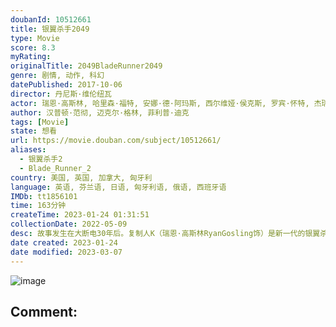 ```yaml
---
doubanId: 10512661
title: 银翼杀手2049
type: Movie
score: 8.3
myRating: 
originalTitle: 2049BladeRunner2049
genre: 剧情, 动作, 科幻
datePublished: 2017-10-06
director: 丹尼斯·维伦纽瓦
actor: 瑞恩·高斯林, 哈里森·福特, 安娜·德·阿玛斯, 西尔维娅·侯克斯, 罗宾·怀特, 杰瑞德·莱托, 戴夫·巴蒂斯塔, 麦肯兹·戴维斯, 卡拉·朱里, 爱德华·詹姆斯·奥莫斯, 巴克德·阿巴蒂, 大卫·达斯马齐连, 西娅姆·阿巴斯, 连尼·詹姆斯, 马克·阿诺德, 肖恩·杨, 萨莉·哈姆森, 斯戴芬·莫昌特, 伍德·哈里斯, 托马斯·勒马尔奎斯, 克里斯塔·科索恩, 大卫·本森
author: 汉普顿·范彻, 迈克尔·格林, 菲利普·迪克
tags: [Movie]
state: 想看
url: https://movie.douban.com/subject/10512661/
aliases:
  - 银翼杀手2
  - Blade_Runner_2
country: 美国, 英国, 加拿大, 匈牙利
language: 英语, 芬兰语, 日语, 匈牙利语, 俄语, 西班牙语
IMDb: tt1856101
time: 163分钟
createTime: 2023-01-24 01:31:51
collectionDate: 2022-05-09
desc: 故事发生在大断电30年后。复制人K（瑞恩·高斯林RyanGosling饰）是新一代的银翼杀手，在如今的世界里，人类和复制人之间的界限划分的更加明确，复制人从刚一制造出来就被灌输了服务于人类的思想...
date created: 2023-01-24
date modified: 2023-03-07
---
```


![image](p2501864539.jpg)

Comment:
---
